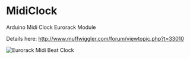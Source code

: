 MidiClock
=========
Arduino Midi Clock Eurorack Module 

Details here: 
http://www.muffwiggler.com/forum/viewtopic.php?t=33010

![Eurorack Midi Beat Clock](http://farm6.static.flickr.com/5184/5620577456_c160e4a034.jpg)
